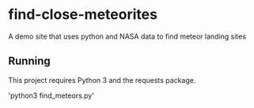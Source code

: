 # find-close-meteorites
A demo site that uses python and NASA data to find meteor landing sites

## Running

This project requires Python 3 and the requests package.

'python3 find_meteors.py'
